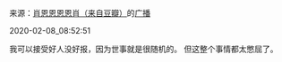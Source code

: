 来源：[肖恩恩恩恩肖（来自豆瓣）](https://www.douban.com/people/60599665/)的[广播](https://www.douban.com/people/60599665/status/2797540702/)


2020-02-08_08:52:51


我可以接受好人没好报，因为世事就是很随机的。
但这整个事情都太憋屈了。
